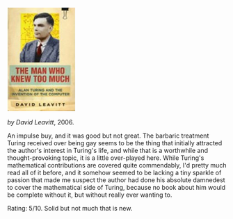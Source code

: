 <!--
.. title: The Man Who Knew Too Much
.. slug: the-man-who-knew-too-much
.. date: 2008-08-19 05:24:01-05:00
.. tags: books
.. link: 
.. description: 
.. type: text
-->


![](/files/2008/08/the-man-who-knew-too-much.jpg)

*by David Leavitt*, 2006.

An impulse buy, and it was good but not great. The barbaric treatment
Turing received over being gay seems to be the thing that initially
attracted the author's interest in Turing's life, and while that is a
worthwhile and thought-provoking topic, it is a little over-played here.
While Turing's mathematical contributions are covered quite commendably,
I'd pretty much read all of it before, and it somehow seemed to be
lacking a tiny sparkle of passion that made me suspect the author had
done his absolute damnedest to cover the mathematical side of Turing,
because no book about him would be complete without it, but without
really ever wanting to.

Rating: 5/10. Solid but not much that is new.